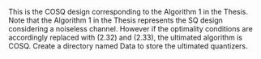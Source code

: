 This is the COSQ design corresponding to the Algorithm 1 in the Thesis. Note that the Algorithm 1 in the Thesis represents the SQ design considering a noiseless channel. However if the optimality conditions are accordingly replaced with (2.32) and (2.33), the ultimated algorithm is COSQ. Create a directory named Data to store the ultimated quantizers.   
